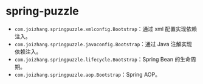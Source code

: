 # spring-puzzle

- `com.joizhang.springpuzzle.xmlconfig.Bootstrap`：通过 xml 配置实现依赖注入。
- `com.joizhang.springpuzzle.javaconfig.Bootstrap`：通过 Java 注解实现依赖注入。
- `com.joizhang.springpuzzle.lifecycle.Bootstrap`：Spring Bean 的生命周期。
- `com.joizhang.springpuzzle.aop.Bootstrap`：Spring AOP。